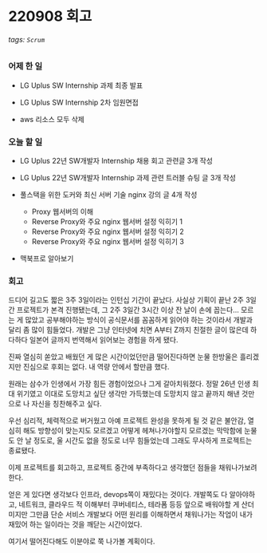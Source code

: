 
# 220908 회고

###### tags: `Scrum`

### 어제 한 일

- LG Uplus SW Internship 과제 최종 발표
- LG Uplus SW Internship 2차 임원면접

- aws 리소스 모두 삭제

### 오늘 할 일

- LG Uplus 22년 SW개발자 Internship 채용 회고 관련글 3개 작성
- LG Uplus 22년 SW개발자 Internship 과제 관련 트러블 슈팅 글 3개 작성
- 풀스택을 위한 도커와 최신 서버 기술 nginx 강의 글 4개 작성
    - Proxy 웹서버의 이해
    - Reverse Proxy와 주요 nginx 웹서버 설정 익히기 1
    - Reverse Proxy와 주요 nginx 웹서버 설정 익히기 2
    - Reverse Proxy와 주요 nginx 웹서버 설정 익히기 3

- 맥북프로 알아보기

### 회고
드디어 길고도 짧은 3주 3일이라는 인턴십 기간이 끝났다.
사실상 기획이 끝난 2주 3일간 프로젝트가 본격 진행됐는데, 그 2주 3일간 3시간 이상 잔 날이 손에 꼽는다...
모르는 게 많았고 공부해야하는 방식이 공식문서를 꼼꼼하게 읽어야 하는 것이라서 개발과 달리 좀 많이 힘들었다.
개발은 그냥 인터넷에 치면 A부터 Z까지 친절한 글이 많은데 하다하다 일본어 글까지 번역해서 읽어보는 경험을 하게 됐다.

진짜 열심히 쏟았고 배웠던 게 많은 시간이었던만큼 떨어진다하면 눈물 한방울은 흘리겠지만 진심으로 후회는 없다. 내 역량 안에서 할만큼 했다.

원래는 삼수가 인생에서 가장 힘든 경험이었으나 그게 갈아치워졌다. 정말 26년 인생 최대 위기였고 이대로 도망치고 싶단 생각만 가득했는데 도망치지 않고 끝까지 해낸 것만으로 나 자신을 칭찬해주고 싶다. 

우선 심리적, 체력적으로 버거웠고 아예 프로젝트 완성을 못하게 될 것 같은 불안감, 열심히 해도 방향성이 맞는지도 모르겠고 어떻게 헤쳐나가야할지 모르겠는 막막함에 눈물도 안 날 정도로, 울 시간도 없을 정도로 너무 힘들었는데 그래도 무사하게 프로젝트는 종료됐다.

이제 프로젝트를 회고하고, 프로젝트 중간에 부족하다고 생각했던 점들을 채워나가보려 한다.

얻은 게 있다면 생각보다 인프라, devops쪽이 재밌다는 것이다. 개발쪽도 다 알아야하고, 네트워크, 클라우드 적 이해부터 쿠버네티스, 테라폼 등등 앞으로 배워야할 게 산더미지만 그만큼 단순 서비스 개발보다 어떤 원리를 이해하면서 채워나가는 작업이 내가 재밌어 하는 일이라는 것을 깨닫는 시간이었다.

여기서 떨어진다해도 이분야로 쭉 나가볼 계획이다.
<!--stackedit_data:
eyJoaXN0b3J5IjpbMTcxOTAxNTk1OV19
-->